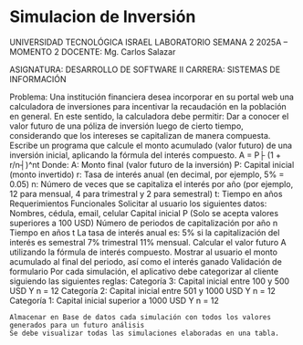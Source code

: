 # Simulacion de Inversión 
UNIVERSIDAD TECNOLÓGICA ISRAEL
LABORATORIO SEMANA 2
2025A – MOMENTO 2
DOCENTE: Mg. Carlos Salazar

ASIGNATURA: DESARROLLO DE SOFTWARE II
CARRERA: SISTEMAS DE INFORMACIÓN

Problema:
Una institución financiera desea incorporar en su portal web una calculadora de inversiones para incentivar la recaudación en la población en general. En este sentido, la calculadora debe permitir:
Dar a conocer el valor futuro de una póliza de inversión luego de cierto tiempo, considerando que los intereses se capitalizan de manera compuesta. Escribe un programa que calcule el monto acumulado (valor futuro) de una inversión inicial, aplicando la fórmula del interés compuesto.
A = P├ (1 + r/n┤)^nt
Donde:
	A: Monto final (valor futuro de la inversión)
	P: Capital inicial (monto invertido)
	r: Tasa de interés anual (en decimal, por ejemplo, 5% = 0.05)
	n: Número de veces que se capitaliza el interés por año (por ejemplo, 12 para mensual, 4 para trimestral y 2 para semestral)
	t: Tiempo en años
Requerimientos Funcionales
	Solicitar al usuario los siguientes datos:
	Nombres, cédula, email, celular
	Capital inicial P (Solo se acepta valores superiores a 100 USD)
	Número de periodos de capitalización por año n
	Tiempo en años t
	La tasa de interés anual es: 
	5% si la capitalización del interés es semestral
	7% trimestral
	 11% mensual.
	Calcular el valor futuro A utilizando la fórmula de interés compuesto.
	Mostrar al usuario el monto acumulado al final del periodo, así como el interés ganado
	Validación de formulario
	Por cada simulación, el aplicativo debe categorizar al cliente siguiendo las siguientes reglas:
	Categoría 3: Capital inicial entre 100 y 500 USD Y n = 12 
	Categoría 2: Capital inicial entre 501 y 1000 USD Y n = 12
	Categoría 1: Capital inicial superior a 1000 USD Y n = 12

	Almacenar en Base de datos cada simulación con todos los valores generados para un futuro análisis
	Se debe visualizar todas las simulaciones elaboradas en una tabla.

